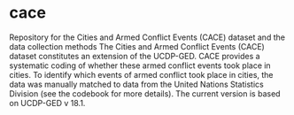 # cace
Repository for the Cities and Armed Conflict Events (CACE) dataset and the data collection methods
The Cities and Armed Conflict Events (CACE) dataset constitutes an extension of the UCDP-GED. 
CACE provides a systematic coding of whether these armed conflict events took place in cities. 
To identify which events of armed conflict took place in cities, the data was manually matched to 
data from the United Nations Statistics Division (see the codebook for more details). 
The current version is based on UCDP-GED v 18.1.

